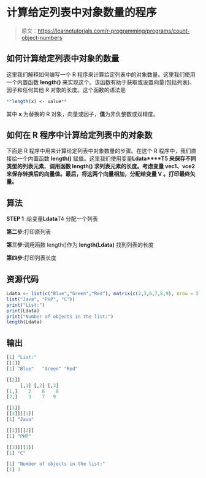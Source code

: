# 计算给定列表中对象数量的程序

> 原文：<https://learnetutorials.com/r-programming/programs/count-object-numbers>

## 如何计算给定列表中对象的数量

这里我们解释如何编写一个 R 程序来计算给定列表中的对象数量。这里我们使用一个内置函数 **length()** 来实现这个。该函数有助于获取或设置向量(包括列表)、因子和任何其他 R 对象的长度。这个函数的语法是

```r
**length(x) <- value** 

```

其中 **x** 为替换的 R 对象，向量或因子，**值**为非负整数或双精度。

## 如何在 R 程序中计算给定列表中的对象数

下面是 R 程序中用来计算给定列表中对象数量的步骤。在这个 R 程序中，我们直接给一个内置函数 **length()** 赋值。这里我们使用变量**Ldata****T5 来保存不同类型的列表元素**。**调用函数 **length()** 求列表元素的长度。考虑变量 **vec1、vce2** 来保存转换后的向量值。最后，将这两个向量相加，分配给变量 **V** 。打印最终矢量。**

## 算法

**STEP 1** :给变量**Ldata**T4 分配一个列表

**第二步**:打印原列表

**第三步**:调用函数 length()作为 **length(Ldata)** 找到列表的长度

**第四步**:打印列表长度

## 资源代码

```r
Ldata <- list(c("Blue","Green","Red"), matrix(c(2,3,6,7,8,9), nrow = 2),
list("Java", "PHP", "C"))
print("List:")
print(Ldata)
print("Number of objects in the list:")
length(Ldata)

```

## 输出

```r
[1] "List:"
[[1]]
[1] "Blue"   "Green" "Red"

[[2]]
     [,1] [,2] [,3]
[1,]    2    6    8
[2,]    3    7   9

[[3]]
[[3]][[1]]
[1] "Java"

[[3]][[2]]
[1] "PHP"

[[3]][[3]]
[1] "C"

[1] "Number of objects in the list:"
[1] 3
```